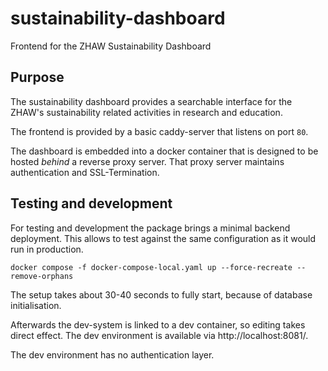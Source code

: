 # sustainability-dashboard

Frontend for the ZHAW Sustainability Dashboard

## Purpose

The sustainability dashboard provides a searchable interface for the ZHAW's sustainability related activities in research and education. 

The frontend is provided by a basic caddy-server that listens on port `80`.

The dashboard is embedded into a docker container that is designed to be hosted *behind* a reverse proxy server. That proxy server maintains authentication and SSL-Termination.  

## Testing and development

For testing and development the package brings a minimal backend deployment. This allows to test against the same configuration as it would run in production. 

```
docker compose -f docker-compose-local.yaml up --force-recreate --remove-orphans
```

The setup takes about 30-40 seconds to fully start, because of database initialisation.

Afterwards the dev-system is linked to a dev container, so editing takes direct effect. The dev environment is available via http://localhost:8081/. 

The dev environment has no authentication layer. 
